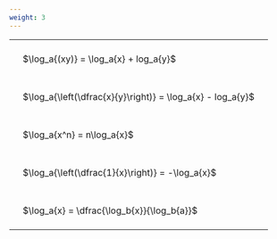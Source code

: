 ```yaml
---
weight: 3
---
```


<style type="text/css">
#T_fdfa7 th.col_heading {
  text-align: left;
  font-size: 1em;
}
#T_fdfa7 td {
  text-align: left;
  font-size: 1em;
  padding: 1.5em;
}
</style>
<table id="T_fdfa7">
  <thead>
  </thead>
  <tbody>
    <tr>
      <td id="T_fdfa7_row0_col0" class="data row0 col0" >$\log_a{(xy)} = \log_a{x} + log_a{y}$</td>
    </tr>
    <tr>
      <td id="T_fdfa7_row1_col0" class="data row1 col0" >$\log_a{\left(\dfrac{x}{y}\right)} = \log_a{x} - log_a{y}$</td>
    </tr>
    <tr>
      <td id="T_fdfa7_row2_col0" class="data row2 col0" >$\log_a{x^n} = n\log_a{x}$</td>
    </tr>
    <tr>
      <td id="T_fdfa7_row3_col0" class="data row3 col0" >$\log_a{\left(\dfrac{1}{x}\right)} = -\log_a{x}$</td>
    </tr>
    <tr>
      <td id="T_fdfa7_row4_col0" class="data row4 col0" >$\log_a{x} = \dfrac{\log_b{x}}{\log_b{a}}$</td>
    </tr>
  </tbody>
</table>
